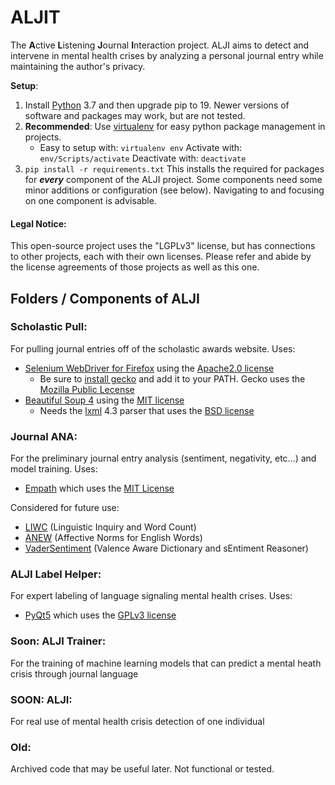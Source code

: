 # ALJIT
The **A**ctive **L**istening **J**ournal **I**nteraction project.  ALJI aims to detect and intervene in mental health crises by analyzing a personal journal entry while maintaining the author's privacy.  

**Setup**: 
1. Install [Python](https://www.python.org/) 3.7 and then upgrade pip to 19.  Newer versions of software and packages may work, but are not tested. 
1. **Recommended**: Use [virtualenv](https://virtualenv.pypa.io/en/stable/) for easy python package management in projects.  
    - Easy to setup with: `virtualenv env`  Activate with:  `env/Scripts/activate`  Deactivate with: `deactivate` 
1. `pip install -r requirements.txt`  This installs the required for packages for ***every*** component of the ALJI project.  Some components need some minor additions or configuration (see below).  Navigating to and focusing on one component is advisable. 


#### Legal Notice:
This open-source project uses the "LGPLv3" license, but has connections to other projects, each with their own licenses.  Please refer and abide by the license agreements of those projects as well as this one. 

## Folders / Components of ALJI

### Scholastic Pull:
For pulling journal entries off of the scholastic awards website.  Uses: 
- [Selenium WebDriver for Firefox](https://docs.seleniumhq.org/) using the [Apache2.0 license](https://raw.githubusercontent.com/SeleniumHQ/selenium/master/LICENSE)
  - Be sure to [install gecko](https://github.com/mozilla/geckodriver/releases) and add it to your PATH.  Gecko uses the [Mozilla Public Lecense](https://www.mozilla.org/en-US/MPL/2.0/)
- [Beautiful Soup 4](https://pypi.org/project/beautifulsoup4/) using the [MIT license](https://bazaar.launchpad.net/~leonardr/beautifulsoup/bs4/view/head:/LICENSE)
  - Needs the [lxml](https://github.com/lxml/lxml) 4.3 parser that uses the [BSD license](https://raw.githubusercontent.com/lxml/lxml/master/doc/licenses/BSD.txt)

### Journal ANA:
For the preliminary journal entry analysis (sentiment, negativity, etc...) and model training.  Uses:
- [Empath](https://github.com/Ejhfast/empath-client) which uses the [MIT License](https://raw.githubusercontent.com/Ejhfast/empath-client/master/LICENSE.txt)

Considered for future use:
- [LIWC](https://liwc.wpengine.com/) (Linguistic Inquiry and Word Count)
- [ANEW](https://csea.phhp.ufl.edu/Media.html#bottommedia) (Affective Norms for English Words)
- [VaderSentiment](https://github.com/cjhutto/vaderSentiment) (Valence Aware Dictionary and sEntiment Reasoner)

### ALJI Label Helper:
For expert labeling of language signaling mental health crises.  Uses: 
- [PyQt5](https://www.riverbankcomputing.com/software/pyqt/) which uses the [GPLv3 license](https://www.riverbankcomputing.com/static/Docs/PyQt5/introduction.html#license)
 
### Soon: ALJI Trainer:
For the training of machine learning models that can predict a mental heath crisis through journal language

### SOON: ALJI:
For real use of mental health crisis detection of one individual

### Old:
Archived code that may be useful later.  Not functional or tested.  
